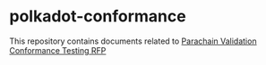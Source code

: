 # polkadot-conformance
This repository contains documents related to [Parachain Validation Conformance Testing RFP](https://github.com/w3f/Grants-Program/blob/a3e4544e90ccbc5565fe83690f82a4e8c8c56d7b/docs/RFPs/Open/parachain_validation_conformance_testing.md#parachain-validation-conformance-testing)
